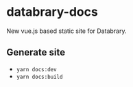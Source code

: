 # databrary-docs

New vue.js based static site for Databrary.

## Generate site

- `yarn docs:dev`
- `yarn docs:build`
